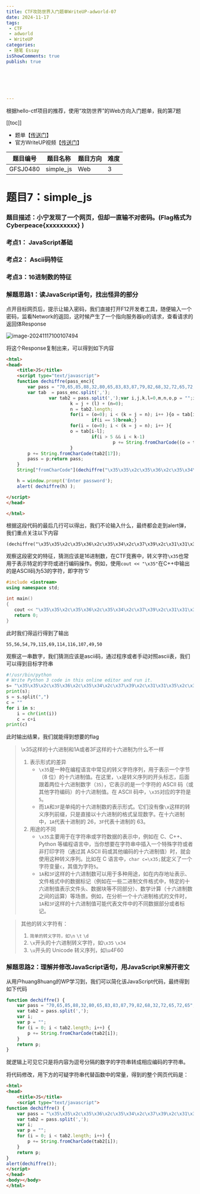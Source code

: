```yaml
---
title: CTF攻防世界入门题单WriteUP-adworld-07
date: 2024-11-17
tags:
 - CTF
 - adworld
 - WriteUP
categories:
 - 随笔 Essay 
isShowComments: true
publish: true






---
```


<Boxx/>

根据hello-ctf项目的推荐，使用“攻防世界”的Web方向入门题单，我的第7题

[[toc]]

- 题单【[传送门](https://adworld.xctf.org.cn/challenges/problem-set-index?id=25)】
- 官方WriteUP视频【[传送门](https://www.bilibili.com/video/BV1rz4y137dF/)】

| 题目编号 | 题目名称  | 题目方向 | 难度 |
| -------- | --------- | -------- | ---- |
| GFSJ0480 | simple_js | Web      | 3    |

<!-- more -->

# 题目7：simple_js

### 题目描述：小宁发现了一个网页，但却一直输不对密码。(Flag格式为 Cyberpeace{xxxxxxxxx} )

### 考点1： JavaScript基础

### 考点2： Ascii码特征

### 考点3：16进制数的特征

### 解题思路1：读JavaScript语句，找出怪异的部分

点开目标网页后，提示让输入密码，我们直接打开F12开发者工具，随便输入一个密码，监看Network的返回，这时候产生了一个指向服务器ip的请求，查看请求的返回体Response

![image-20241117100107494](/img/essay/image-20241117100107494.png)

将这个Response复制出来，可以得到如下内容

```html
<html>
<head>
    <title>JS</title>
    <script type="text/javascript">
    function dechiffre(pass_enc){
        var pass = "70,65,85,88,32,80,65,83,83,87,79,82,68,32,72,65,72,65";
        var tab  = pass_enc.split(',');
                var tab2 = pass.split(',');var i,j,k,l=0,m,n,o,p = "";i = 0;j = tab.length;
                        k = j + (l) + (n=0);
                        n = tab2.length;
                        for(i = (o=0); i < (k = j = n); i++ ){o = tab[i-l];p += String.fromCharCode((o = tab2[i]));
                                if(i == 5)break;}
                        for(i = (o=0); i < (k = j = n); i++ ){
                        o = tab[i-l];
                                if(i > 5 && i < k-1)
                                        p += String.fromCharCode((o = tab2[i]));
                        }
        p += String.fromCharCode(tab2[17]);
        pass = p;return pass;
    }
    String["fromCharCode"](dechiffre("\x35\x35\x2c\x35\x36\x2c\x35\x34\x2c\x37\x39\x2c\x31\x31\x35\x2c\x36\x39\x2c\x31\x31\x34\x2c\x31\x31\x36\x2c\x31\x30\x37\x2c\x34\x39\x2c\x35\x30"));

    h = window.prompt('Enter password');
    alert( dechiffre(h) );

</script>
</head>

</html>
```

根据这段代码的最后几行可以得出，我们不论输入什么，最终都会走到alert弹，我们重点关注以下内容

```
(dechiffre("\x35\x35\x2c\x35\x36\x2c\x35\x34\x2c\x37\x39\x2c\x31\x31\x35\x2c\x36\x39\x2c\x31\x31\x34\x2c\x31\x31\x36\x2c\x31\x30\x37\x2c\x34\x39\x2c\x35\x30"));
```

观察这段密文的特征，猜测应该是16进制数，在CTF竞赛中，转义字符`\x35`也常用于表示特定的字符或进行编码操作。例如，使用`cout << "\x35"`在C++中输出的是ASCII码为53的字符，即字符'5'‌

```c++
#include <iostream>
using namespace std;

int main()
{
   cout << "\x35\x35\x2c\x35\x36\x2c\x35\x34\x2c\x37\x39\x2c\x31\x31\x35\x2c\x36\x39\x2c\x31\x31\x34\x2c\x31\x31\x36\x2c\x31\x30\x37\x2c\x34\x39\x2c\x35\x30";
   return 0;
}
```

此时我们得运行得到了输出

```
55,56,54,79,115,69,114,116,107,49,50
```

观察这一串数字，我们猜测应该是ascii码，通过程序或者手动对照ascii表，我们可以得到目标字符串

```python
#!/usr/bin/python
# Write Python 3 code in this online editor and run it.
s= "\x35\x35\x2c\x35\x36\x2c\x35\x34\x2c\x37\x39\x2c\x31\x31\x35\x2c\x36\x39\x2c\x31\x31\x34\x2c\x31\x31\x36\x2c\x31\x30\x37\x2c\x34\x39\x2c\x35\x30"
print(s);
s = s.split(",")
c = ""
for i in s:
	i = chr(int(i))
	c = c+i
print(c)
```

此时输出结果，我们就能得到想要的flag

> \x35这样的十六进制和1A或者3F这样的十六进制为什么不一样
>
> 1. 表示形式的差异
>    - `\x35`是一种在编程语言中常见的转义字符序列，用于表示一个字节（8 位）的十六进制值。在这里，`\x`是转义序列的开头标志，后面跟着两位十六进制数字（`35`），它表示的是一个字符的 ASCII 码（或其他字符编码）的十六进制值。在 ASCII 码中，`\x35`对应的字符是`5`。
>    - 而`1A`和`3F`是单纯的十六进制数的表示形式。它们没有像`\x`这样的转义序列前缀，只是直接以十六进制的格式呈现数字。在十六进制中，`1A`代表十进制的 26，`3F`代表十进制的 63。
> 2. 用途的不同
>    - `\x35`主要用于在字符串或字符数据的表示中，例如在 C、C++、Python 等编程语言中，当你想要在字符串中插入一个特殊字符或者非打印字符（通过其 ASCII 码或其他编码的十六进制值）时，就会使用这种转义序列。比如在 C 语言中，`char c=\x35;`就定义了一个字符变量`c`，其值为字符`5`。
>    - `1A`和`3F`这样的十六进制数可以用于多种用途，如在内存地址表示、文件格式中的数据标记（例如在一些二进制文件格式中，特定的十六进制值表示文件头、数据块等不同部分）、数学计算（十六进制数之间的运算）等场景。例如，在分析一个十六进制格式的文件时，`1A`和`3F`这样的十六进制值可能代表文件中的不同数据部分或者标记。

> 其他的转义字符有：
>
> 1. `简单的转义字符，如\n`	`\t`	`\d`
> 2. `\x`开头的十六进制转义字符，如`\x35`	`\x34`
> 3. `\u`开头的 Unicode 转义序列，如\u4F60

### 解题思路2：理解并修改JavaScript语句，用JavaScript来解开密文

从用户huang8huang的WP学习到，我们可以简化该JavaScript代码，最终得到如下代码

```javascript
function dechiffre() {
    var pass = "70,65,85,88,32,80,65,83,83,87,79,82,68,32,72,65,72,65";
    var tab2 = pass.split(',');
    var i;
    var p = "";
    for (i = 0; i < tab2.length; i++) {
        p += String.fromCharCode(tab2[i]);
    }
    return p;
}
```

就逻辑上可见它只是将内容为逗号分隔的数字的字符串转成相应编码的字符串。

将代码修改，用下方的可疑字符串代替函数中的常量，得到的整个网页代码是：

```html
<html>
<head>
    <title>JS</title>
    <script type="text/javascript">
function dechiffre() {
    var pass = "\x35\x35\x2c\x35\x36\x2c\x35\x34\x2c\x37\x39\x2c\x31\x31\x35\x2c\x36\x39\x2c\x31\x31\x34\x2c\x31\x31\x36\x2c\x31\x30\x37\x2c\x34\x39\x2c\x35\x30";
    var tab2 = pass.split(',');
    var i;
    var p = "";
    for (i = 0; i < tab2.length; i++) {
        p += String.fromCharCode(tab2[i]);
    }
    return p;
}
alert(dechiffre());
</script>
</head>
<body></body>
</html>
```

